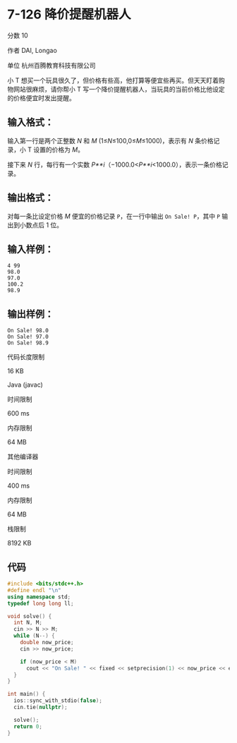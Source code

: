 # **7-126 降价提醒机器人**

分数 10

作者 DAI, Longao

单位 杭州百腾教育科技有限公司

小 T 想买一个玩具很久了，但价格有些高，他打算等便宜些再买。但天天盯着购物网站很麻烦，请你帮小 T 写一个降价提醒机器人，当玩具的当前价格比他设定的价格便宜时发出提醒。

## 输入格式：

输入第一行是两个正整数 *N* 和 *M* (1≤*N*≤100,0≤*M*≤1000)，表示有 *N* 条价格记录，小 T 设置的价格为 *M*。

接下来 *N* 行，每行有一个实数 *P**i*（−1000.0<*P**i*<1000.0），表示一条价格记录。

## 输出格式：

对每一条比设定价格 *M* 便宜的价格记录 `P`，在一行中输出 `On Sale! P`，其中 `P` 输出到小数点后 1 位。

## 输入样例：

```in
4 99
98.0
97.0
100.2
98.9
```

## 输出样例：

```out
On Sale! 98.0
On Sale! 97.0
On Sale! 98.9
```

代码长度限制

16 KB

Java (javac)

时间限制

600 ms

内存限制

64 MB

其他编译器

时间限制

400 ms

内存限制

64 MB

栈限制

8192 KB

## 代码

```cpp
#include <bits/stdc++.h>
#define endl "\n"
using namespace std;
typedef long long ll;

void solve() {
  int N, M;
  cin >> N >> M;
  while (N--) {
    double now_price;
    cin >> now_price;

    if (now_price < M)
      cout << "On Sale! " << fixed << setprecision(1) << now_price << endl;
  }
}

int main() {
  ios::sync_with_stdio(false);
  cin.tie(nullptr);

  solve();
  return 0;
}
```

